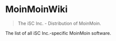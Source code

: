 # MoinMoinWiki

> The iSC Inc. - Distribution of MoinMoin.

The list of all iSC Inc.-specific MoinMoin software.
